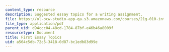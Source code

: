 ```yaml
---
content_type: resource
description: Suggested essay topics for a writing assignment.
file: https://ol-ocw-studio-app-qa.s3.amazonaws.com/courses/21g-010-introduction-to-european-and-latin-american-fiction-fall-2006/a564c5db72c534180d87bc1edb83d99e_MIT21G_010F06_first_essay.pdf
file_type: application/pdf
parent_uid: d94ccc04-48cd-1784-87bf-e46b46a8009f
resourcetype: Document
title: First Essay Topics
uid: a564c5db-72c5-3418-0d87-bc1edb83d99e
---
```

